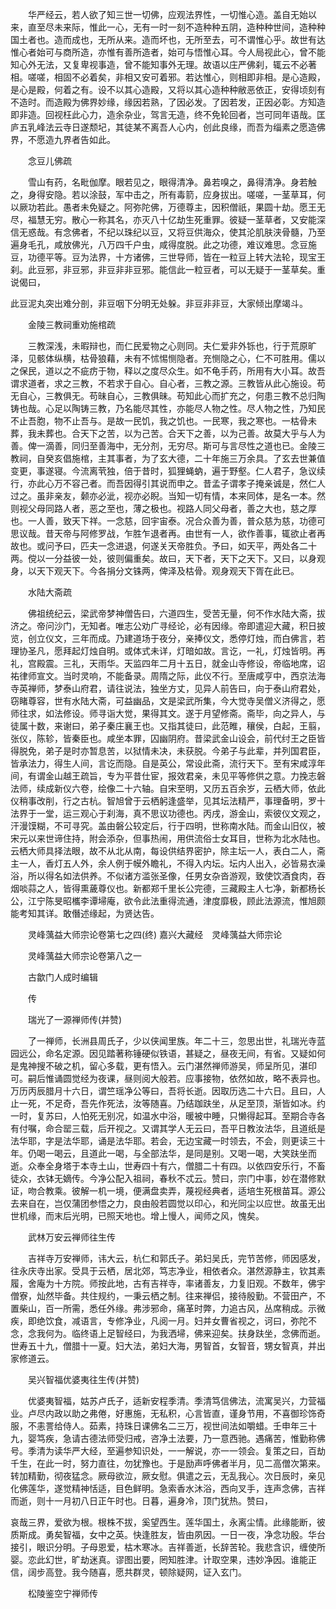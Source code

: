 <!-- { "loadSidebar": true } -->
　　华严经云，若人欲了知三世一切佛，应观法界性，一切惟心造。盖自无始以来，直至尽未来际，惟此一心，无有一时一刻不造种种五阴，造种种世间，造种种国土者也。造而成也，无所从来。造而坏也，无所至去，可不谓惟心乎。故世有达惟心者始可与商所造，亦惟有善所造者，始可与悟惟心耳。今人局视此心，曾不能知心外无法，又复卑视事造，曾不能知事外无理。故语以庄严佛刹，辄云不必著相。嗟嗟，相固不必着矣，非相又安可着邪。若达惟心，则相即非相。是心造殿，是心是殿，何着之有。设不以其心造殿，又将以其心造种种敝恶依正，安得顷刻有不造时。而造殿为佛界妙缘，缘因若熟，了因必发。了因若发，正因必彰。方知造即非造。回视枉此心力，造余杂业，驾言无造，终不免轮回者，岂可同年语哉。匡庐五乳峰法云寺日遂颓圮，其徒某不离吾人心内，创此良缘，而吾为缁素之愿造佛界，不愿造九界者告如此。

　　念豆儿佛疏

　　雪山有药，名毗伽摩。眼若见之，眼得清净。鼻若嗅之，鼻得清净。身若触之，身得安隐。若以涂鼓，军中击之，所有毒箭，应身拔出。嗟嗟，一茎草耳，何以厥功若此。愚者未免疑之。阿弥陀佛，万德尊主，因积僧祇，果圆十劫。愿王无尽，福慧无穷。散心一称其名，亦灭八十亿劫生死重罪。彼疑一茎草者，又安能深信无惑哉。有念佛者，不纪以珠纪以豆，又将豆供海众，使其沦肌肤浃骨髓，乃至遍身毛孔，咸放佛光，八万四千户虫，咸得度脱。此之功德，难议难思。念豆施豆，功德平等。豆为法界，十方诸佛，三世导师，皆在一粒豆上转大法轮，现宝王刹。此豆邪，非豆邪，非豆非非豆邪。能信此一粒豆者，可以无疑于一茎草矣。重说偈曰，

此豆泥丸突出难分剖，非豆咽下分明无处躲。非豆非非豆，大家倾出摩竭斗。

　　金陵三教祠重劝施棺疏

　　三教深浅，未暇辩也，而仁民爱物之心则同。夫仁爱非外铄也，行于荒原旷泽，见骸体纵横，枯骨狼藉，未有不怵惕恻隐者。充恻隐之心，仁不可胜用。儒以之保民，道以之不疵疠于物，释以之度尽众生。如不龟手药，所用有大小耳。故吾谓求道者，求之三教，不若求于自心。自心者，三教之源。三教皆从此心施设。苟无自心，三教俱无。苟昧自心，三教俱昧。苟知此心而扩充之，何患三教不总归陶铸也哉。心足以陶铸三教，乃名能尽其性，亦能尽人物之性。尽人物之性，乃知民不止吾胞，物不止吾与。是故一民饥，我之饥也。一民寒，我之寒也。一枯骨未葬，我未葬也。合天下之苦，以为己苦。合天下之善，以为己善。故莫大乎与人为善。俾一滴善，同归至善海中，无分剂，无穷尽。斯可与言尽性之道也已。金陵三教祠，自癸亥倡施棺，主其事者，为了玄大德，二十年施三万余具。了玄去世兼值变更，事遂寝。今流离茕独，倍于昔时，狐狸蝇蚋，遍于野壑。仁人君子，急议续行，亦此心万不容己者。而吾因得引其说而申之。昔孟子谓孝子掩亲诚是，然仁人过之。虽非亲友，颡亦必泚，视亦必睨。当知一切有情，本来同体，是名一本。然则视父母同路人者，恶之至也，薄之极也。视路人同父母者，善之大也，慈之厚也。一人善，致天下祥。一念慈，回宇宙泰。况合众善为善，普众慈为慈，功德可思议哉。昔天帝与阿修罗战，乍胜乍退者再。由世有一人，欲作善事，辄欲止者再故也。或问予曰，匹夫一念进退，何遂关天帝胜负。予曰，如天平，两处各二十两。傥以一分益彼一处，彼则偏重矣。故曰，天下者，天下之天下。又曰，以身观身，以天下观天下。今各捐分文铢两，俾泽及枯骨。观身观天下胥在此已。

　　水陆大斋疏

　　佛祖统纪云，梁武帝梦神僧告曰，六道四生，受苦无量，何不作水陆大斋，拔济之。帝问沙门，无知者。唯志公劝广寻经论，必有因缘。帝即遣迎大藏，积日披览，创立仪文，三年而成。乃建道场于夜分，亲捧仪文，悉停灯烛，而白佛言，若理协圣凡，愿拜起灯烛自明。或体式未详，灯暗如故。言讫，一礼，灯烛皆明。再礼，宫殿震。三礼，天雨华。天监四年二月十五日，就金山寺修设，帝临地席，诏祐律师宣文。当时灵响，不能备录。周隋之际，此仪不行。至唐咸亨中，西京法海寺英禅师，梦泰山府君，请往说法，独坐方丈，见异人前告曰，向于泰山府君处，窃睹尊容，世有水陆大斋，可益幽品，文是梁武所集，今大觉寺吴僧义济得之，愿师往求，如法修设。师寻诣大觉，果得其文。遂于月望修斋。斋毕，向之异人，与徒属十数，来谢曰，弟子秦庄襄王也。又指其徒曰，此范睢，穰侯，白起，王翦，张仪，陈轸，皆秦臣也。咸坐本罪，囚幽阴府。昔梁武金山设会，前代纣王之臣皆得脱免，弟子是时亦暂息苦，以狱情未决，未获脱。今弟子与此辈，并列国君臣，皆承法力，得生人间，言讫而隐。自是英公，常设此斋，流行天下。至有宋咸淳年间，有谓金山越王疏旨，专为平昔仕宦，报效君亲，未见平等修供之意。力挽志磐法师，续成新仪六卷，绘像二十六轴。自宋至明，又历五百余岁，云栖大师，依此仪稍事改削，行之古杭。智旭曾于云栖躬逢盛举，见其坛法精严，事理备明，罗十法界于一堂，运三观心于刹海，真不思议功德也。丙戌，游金山，索彼仪文观之，汗漫馍糊，不可寻究。盖由磐公较定后，行于四明，世称南水陆。而金山旧仪，被宋元以来世谛住持，附会添杂，但事热闹，用供流俗士女耳目，世称为北水陆也。云栖大师具择法眼，故不从北从南，每设供结界密护，除主坛一人，表白二人，斋主一人，香灯五人外，余人例于幙外瞻礼，不得入内坛。坛内人出入，必皆易衣澡浴，所以得名如法供养。不似诸方滥张圣像，任男女杂沓游观，致使饮酒食肉，吞烟啖蒜之人，皆得熏薉尊仪也。新都郑千里长公完德，三藏殿主人七净，新都杨长公，江宁陈旻昭欈李谭埽庵，欲令此法重得流通，津度靡极，顾此法源流，惟旭颇能考知其详。敢僭述缘起，为贤达告。

　　灵峰蕅益大师宗论卷第七之四(终)
嘉兴大藏经　灵峰蕅益大师宗论


　　灵峰蕅益大师宗论卷第八之一

　　古歙门人成时编辑

　　传

　　瑞光了一源禅师传(并赞)

　　了一禅师，长洲县周氏子，少以侠闻里族。年二十三，忽思出世，礼瑞光寺蓝园远公，命名定源。因见踏著称锤硬似铁语，甚疑之，昼夜无间，有省。又疑如何是鬼神搜不破之机，留心多载，更有悟入。云门湛然禅师游吴，师呈所见，湛印可。嗣后惟诵圆觉经为夜课，昼则阅大般若。应事接物，依然如故，略不表异也。万历丙辰腊月十六日，谓竺瑶净公等曰，吾将长逝。因取历选二十六日。且曰，人止一死，不足奇，吾先作死法，汝等随喜。乃结跏趺坐，从足至顶，渐皆如冰。约一时，复苏曰，人怕死无别况，如温水中浴，暖被中睡，只懒得起耳。至期合寺各有付嘱，命合罂三载，后开视之。又谓其学人无云曰，吾平日教汝法华，且道纸是法华耶，字是法华耶，诵是法华耶。若会，无边宝藏一时领去，不会，则更读三十年。仍喝一喝云，且道此一喝，与全部法华，是同是别。又喝一喝，大笑趺坐而逝。众奉全身塔于本寺土山，世寿四十有六，僧腊二十有四。以依四安乐行，不畜徒众，衣钵无嫡传。今净公配入祖祠，春秋不忒云。赞曰，宗门中事，妙在潜修默证，吻合教乘。彼解一机一境，便满盘卖弄，蔑视经典者，适培生死根苗耳。源公去来自在，岂仅蒲团参悟之力，良由般若圆觉以印心，和光同尘以应世。故虽无出世机缘，而末后光明，已照天地也。增上慢人，闻师之风，愧矣。

　　武林万安云禅师往生传

　　吉祥寺万安禅师，讳大云，杭仁和郭氏子。弟妇吴氏，完节苦修，师因感发，往永庆寺出家。受具于云栖，居北郊，笃志净业，相依者众。湛然源静主，钦其素履，舍庵为十方院。师按此地，古有吉祥寺，率诸善友，力复旧观。不数年，佛宇僧寮，灿然毕备。共住规约，一秉云栖之制。往来禅侣，接待殷勤。不营田产，不置柴山，百一所需，悉任外缘。弗涉邪命，痛革时弊，力追古风，丛席稍成。示微疾，即绝饮食，减语言，专修净业，凡阅一月。妇并女曹省视之，诃曰，弥陀不念，念我何为。临终语上足智经曰，为我洒埽，佛来迎矣。扶身趺坐，念佛而逝。世寿五十九，僧腊十一夏。妇大法，弟妇大海，男智首，女智音，甥女智真，并出家修道云。

　　吴兴智福优婆夷往生传(并赞)

　　优婆夷智福，姑苏卢氏子，适新安程季清。季清笃信佛法，流寓吴兴，力营福业。卢尽内政以助之弗倦，好惠施，无私积，心言皆直，谨身节用，不喜御珍饰奇服，不恚詈给侍人。茹素，持珠日课佛名二三万，视世间法如嚼蜡。壬申年三十九，婴笃疾，急请古德法师受归戒，咨净土法要，乃一意西驰。遇痛苦，惟勤称佛号。季清为读华严大经，至遍参知识处，一一解说，亦一一领会。复策之曰，百劫千生，在此一时，努力直往，勿犹豫也。于是励声呼佛者半月，见二高僧次第来。转加精勤，彻夜猛念。厥母欲泣，厥女慰。俱遣之云，无乱我心。次日辰时，亲见化佛莲华，遂觉精神恬适，目色鲜明。急索香水沐浴，西向叉手，连声念佛，吉祥而逝，则十一月初八日正午时也。日暮，遍身冷，顶门犹热。赞曰，

哀哉三界，爱欲为根。根株不拔，奚望西生。莲华国土，永离尘情。此缘能断，彼质斯成。勇矣智福，女中之英。快逢胜友，皆由夙因。一日一夜，净念功殷。华台接引，眼识分明。子母恩爱，枯木寒冰。吉祥善逝，长辞苦轮。我悲含识，缠使所婴。恋此幻世，旷劫迷真。谬图出要，罔知胜津。计取空果，违妙净因。谁能正信，阔步高登。我今随喜，愿共群灵，顿除疑网，证入玄门。

　　松陵鉴空宁禅师传

